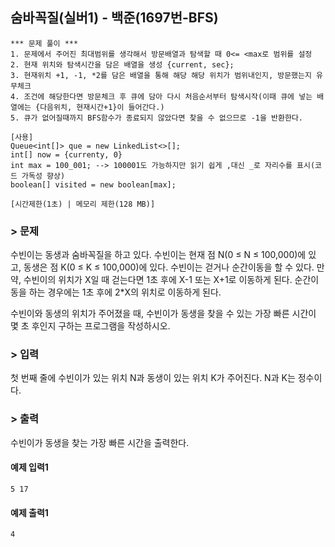 ## 숨바꼭질(실버1) - 백준(1697번-BFS)
```
*** 문제 풀이 ***
1. 문제에서 주어진 최대범위를 생각해서 방문배열과 탐색할 때 0<= <max로 범위를 설정
2. 현재 위치와 탐색시간을 담은 배열을 생성 {current, sec};
3. 현재위치 +1, -1, *2를 담은 배열을 통해 해당 해당 위치가 범위내인지, 방문했는지 유무체크
4. 조건에 해당한다면 방문체크 후 큐에 담아 다시 처음순서부터 탐색시작(이때 큐에 넣는 배열에는 {다음위치, 현재시간+1}이 들어간다.)
5. 큐가 없어질때까지 BFS함수가 종료되지 않았다면 찾을 수 없으므로 -1을 반환한다.

[사용]
Queue<int[]> que = new LinkedList<>[];
int[] now = {currenty, 0}
int max = 100_001; --> 100001도 가능하지만 읽기 쉽게 ,대신 _로 자리수를 표시(코드 가독성 향상)
boolean[] visited = new boolean[max];
```
`[시간제한(1초) | 메모리 제한(128 MB)]`

### > 문제
수빈이는 동생과 숨바꼭질을 하고 있다. 
수빈이는 현재 점 N(0 ≤ N ≤ 100,000)에 있고, 동생은 점 K(0 ≤ K ≤ 100,000)에 있다. 
수빈이는 걷거나 순간이동을 할 수 있다. 만약, 수빈이의 위치가 X일 때 걷는다면 1초 후에 X-1 또는 X+1로 이동하게 된다. 
순간이동을 하는 경우에는 1초 후에 2*X의 위치로 이동하게 된다.

수빈이와 동생의 위치가 주어졌을 때, 수빈이가 동생을 찾을 수 있는 가장 빠른 시간이 몇 초 후인지 구하는 프로그램을 작성하시오.

### > 입력
첫 번째 줄에 수빈이가 있는 위치 N과 동생이 있는 위치 K가 주어진다. N과 K는 정수이다.

### > 출력
수빈이가 동생을 찾는 가장 빠른 시간을 출력한다.

#### 예제 입력1
```
5 17
```
#### 예제 출력1
```
4
```